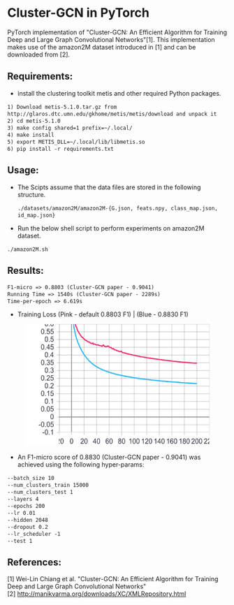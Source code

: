 # Cluster-GCN in PyTorch
PyTorch implementation of "Cluster-GCN: An Efficient Algorithm for Training Deep and Large Graph Convolutional Networks"[1].
This implementation makes use of the amazon2M dataset introduced in [1] and can be downloaded from [2].

## Requirements:

* install the clustering toolkit metis and other required Python packages.
```
1) Download metis-5.1.0.tar.gz from http://glaros.dtc.umn.edu/gkhome/metis/metis/download and unpack it
2) cd metis-5.1.0
3) make config shared=1 prefix=~/.local/
4) make install
5) export METIS_DLL=~/.local/lib/libmetis.so
6) pip install -r requirements.txt
```
## Usage:
* The Scipts assume that the data files are stored in the following structure.
  ```
  ./datasets/amazon2M/amazon2M-{G.json, feats.npy, class_map.json, id_map.json}
  ```
 * Run the below shell script to perform experiments on amazon2M dataset.
```
./amazon2M.sh
```
## Results:
```
F1-micro => 0.8803 (Cluster-GCN paper - 0.9041)
Running Time => 1540s (Cluster-GCN paper - 2289s)
Time-per-epoch => 6.619s
```
* Training Loss (Pink - default 0.8803 F1) | (Blue - 0.8830 F1)
<figure>
  <img src="loss_train.jpg"/>
</figure>

* An F1-micro score of 0.8830 (Cluster-GCN paper - 0.9041) was achieved using the following hyper-params:
```
--batch_size 10 
--num_clusters_train 15000
--num_clusters_test 1
--layers 4 
--epochs 200 
--lr 0.01 
--hidden 2048 
--dropout 0.2 
--lr_scheduler -1
--test 1
```
## References:
[1] Wei-Lin Chiang et al. "Cluster-GCN: An Efficient Algorithm for Training Deep and Large Graph Convolutional Networks"\
[2] http://manikvarma.org/downloads/XC/XMLRepository.html
